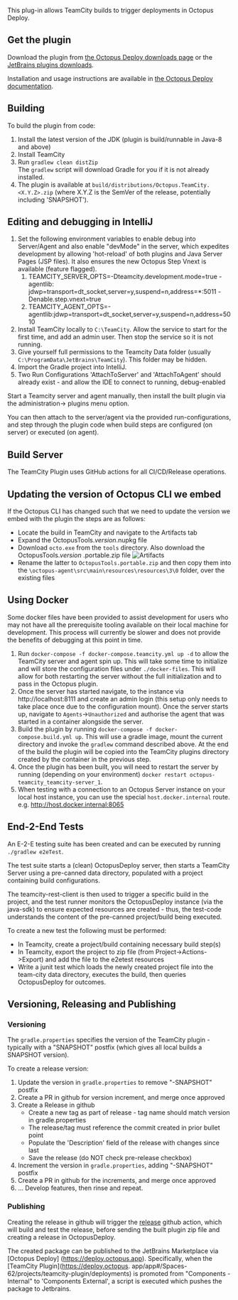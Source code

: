 This plug-in allows TeamCity builds to trigger deployments in Octopus Deploy.

## Get the plugin

Download the plugin from [the Octopus Deploy downloads page](http://octopusdeploy.com/downloads) or
the [JetBrains plugins downloads](<https://plugins.jetbrains.com/plugin/9038-octopus-deploy>).

Installation and usage instructions are available
in [the Octopus Deploy documentation](http://octopusdeploy.com/documentation/integration/teamcity).

## Building

To build the plugin from code:

1. Install the latest version of the JDK (plugin is build/runnable in Java-8 and above)
2. Install TeamCity
4. Run `gradlew clean distZip`  
   The `gradlew` script will download Gradle for you if it is not already installed.
5. The plugin is available at `build/distributions/Octopus.TeamCity.<X.Y.Z>.zip` (where X.Y.Z is the
   SemVer of the release, potentially including 'SNAPSHOT').

## Editing and debugging in IntelliJ

1. Set the following environment variables to enable debug into Server/Agent and also enable
   "devMode" in the server, which expedites development by allowing 'hot-reload' of both plugins and
   Java Server Pages (JSP files). It also ensures the new Octopus Step Vnext is available
   (feature flagged).
    1. TEAMCITY_SERVER_OPTS=-Dteamcity.development.mode=true -agentlib:
       jdwp=transport=dt_socket,server=y,suspend=n,address=*:5011 -Denable.step.vnext=true
    1. TEAMCITY_AGENT_OPTS=-agentlib:jdwp=transport=dt_socket,server=y,suspend=n,address=5010
1. Install TeamCity locally to `C:\TeamCity`. Allow the service to start for the first time, and add
   an admin user. Then stop the service so it is not running.
1. Give yourself full permissions to the Teamcity Data folder (usually
   `C:\ProgramData\JetBrains\TeamCity`). This folder may be hidden.
1. Import the Gradle project into IntelliJ.
1. Two Run Configurations 'AttachToServer' and 'AttachToAgent' should already exist - and allow the
   IDE to connect to running, debug-enabled

Start a Teamcity server and agent manually, then install the built plugin via the administration->
plugins menu option.

You can then attach to the server/agent via the provided run-configurations, and step through the
plugin code when build steps are configured (on server) or executed (on agent).

## Build Server
The TeamCity Plugin uses GitHub actions for all CI/CD/Release operations.

## Updating the version of Octopus CLI we embed

If the Octopus CLI has changed such that we need to update the version we embed with the plugin the
steps are as follows:

- Locate the build in TeamCity and navigate to the Artifacts tab
- Expand the OctopusTools.*version*.nupkg file
- Download `octo.exe` from the `tools` directory. Also download the OctopusTools.*version*
  .portable.zip file
  ![Artifacts](artifacts.png)
- Rename the latter to `OctopusTools.portable.zip` and then copy them into
  the `\octopus-agent\src\main\resources\resources\3\0` folder, over the existing files

## Using Docker

Some docker files have been provided to assist development for users who may not have all the
prerequisite tooling available on their local machine for development. This process will currently
be slower and does not provide the benefits of debugging at this point in time.

1. Run `docker-compose -f docker-compose.teamcity.yml up -d` to allow the TeamCity server and agent
   spin up. This will take some time to initialize and will store the configuration files
   under `./docker-files`. This will allow for both restarting the server without the full
   initialization and to pass in the Octopus plugin.
2. Once the server has started navigate, to the instance via http://localhost:8111 and create an
   admin login (this setup only needs to take place once due to the configuration mount). Once the
   server starts up, navigate to `Agents`->`Unauthorized` and authorise the agent that was started
   in a container alongside the server.
3. Build the plugin by running `docker-compose -f docker-compose.build.yml up`. This will use a
   gradle image, mount the current directory and invoke the `gradlew` command described above. At
   the end of the build the plugin will be copied into the TeamCity plugins directory created by the
   container in the previous step.
4. Once the plugin has been built, you will need to restart the server by running (depending on your
   environment) `docker restart octopus-teamcity_teamcity-server_1`.
5. When testing with a connection to an Octopus Server instance on your local host instance, you can
   use the special `host.docker.internal` route. e.g. http://host.docker.internal:8065

## End-2-End Tests

An E-2-E testing suite has been created and can be executed by running `./gradlew e2eTest`.

The test suite starts a (clean) OctopusDeploy server, then starts a TeamCity Server using a
pre-canned data directory, populated with a project containing build configurations.

The teamcity-rest-client is then used to trigger a specific build in the project, and the test
runner monitors the OctopusDeploy instance (via the java-sdk) to ensure expected resources are
created - thus, the test-code understands the content of the pre-canned project/build being
executed.

To create a new test the following must be performed:

* In Teamcity, create a project/build containing necessary build step(s)
* In Teamcity, export the project to zip file (from Project->Actions->Export) and add the file to
  the e2etest resources
* Write a junit test which loads the newly created project file into the team-city data directory,
  executes the build, then queries OctopusDeploy for outcomes.

## Versioning, Releasing and Publishing
### Versioning
The `gradle.properties` specifies the version of the TeamCity plugin - typically with a
"SNAPSHOT" postfix (which gives all local builds a SNAPSHOT version).

To create a release version:
1. Update the version in `gradle.properties` to remove "-SNAPSHOT" postfix
1. Create a PR in github for version increment, and merge once approved
1. Create a Release in github
    - Create a new tag as part of release - tag name should match version in gradle.properties
    - The release/tag must reference the commit created in prior bullet point
    - Populate the 'Description' field of the release with changes since last
    - Save the release (do NOT check pre-release checkbox)
1. Increment the version in `gradle.properties`, adding "-SNAPSHOT" postfix
1. Create a PR in github for the increments, and merge once approved
1. ... Develop features, then rinse and repeat.

### Publishing
Creating the release in github will trigger
the [release](https://raw.githubusercontent.com/OctopusDeploy/Octopus-TeamCity/master/.github/workflows/release.yml)
github action, which will build and test the release, before sending the built plugin zip file and
creating a release in OctopusDeploy.

The created package can be published to the JetBrains Marketplace via [Octopus Deploy]
(https://deploy.octopus.app).
Specifically, when the [TeamCity Plugin](https://deploy.octopus.
app/app#/Spaces-62/projects/teamcity-plugin/deployments) is promoted from "Components - 
Internal" to 'Components External', a script is executed which pushes the package to Jetbrains.
